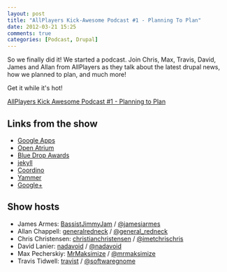 ```yaml
---
layout: post
title: "AllPlayers Kick-Awesome Podcast #1 - Planning To Plan"
date: 2012-03-21 15:25
comments: true
categories: [Podcast, Drupal]
---
```

So we finally did it! We started a podcast. Join Chris, Max, Travis, David, James and Allan from AllPlayers as they talk about the latest drupal news, how we planned to plan, and much more!

Get it while it's hot!

<a href="https://s3.amazonaws.com/allplayers/march-12.mp3" title = "AllPlayers Kick Awesome Podcast #1 - Planning to Plan" rel="enclosure">AllPlayers Kick Awesome Podcast #1 - Planning to Plan</a>
## Links from the show

* [Google Apps](http://apps.google.com)
* [Open Atrium](http://openatrium.com/)
* [Blue Drop Awards](http://www.bluedropawards.org/)
* [jekyll](http://jekyllrb.com/)
* [Coordino](http://coordino.com/)
* [Yammer](https://www.yammer.com/)
* [Google+](https://plus.google.com/)

## Show hosts

* James Armes: [BassistJimmyJam](http://drupal.org/user/284457) / [@jamesiarmes](https://twitter.com/jamesiarmes)
* Allan Chappell: [generalredneck](http://drupal.org/user/368854) / [@general_redneck](https://twitter.com/general_redneck)
* Chris Christensen: [christianchristensen](http://drupal.org/user/595250) / [@imetchrischris](https://twitter.com/imetchrischris)
* David Lanier: [nadavoid](http://drupal.org/user/89512) / [@nadavoid](https://twitter.com/nadavoid)
* Max Pecherskiy: [MrMaksimize](http://drupal.org/user/801596) / [@mrmaksimize](https://twitter.com/mrmaksimize)
* Travis Tidwell: [travist](http://drupal.org/user/98581) / [@softwaregnome](https://twitter.com/softwaregnome)
